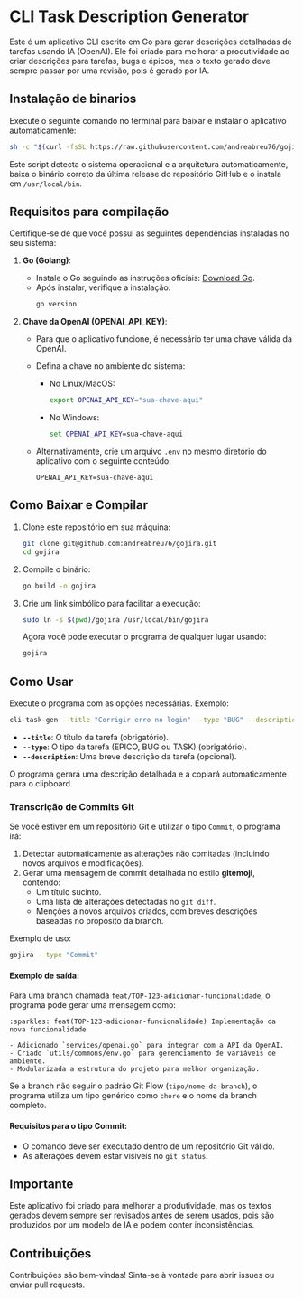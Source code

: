 # CLI Task Description Generator

Este é um aplicativo CLI escrito em Go para gerar descrições detalhadas de tarefas usando IA (OpenAI). Ele foi criado para melhorar a produtividade ao criar descrições para tarefas, bugs e épicos, mas o texto gerado deve sempre passar por uma revisão, pois é gerado por IA.

## Instalação de binarios

Execute o seguinte comando no terminal para baixar e instalar o aplicativo automaticamente:

```bash
sh -c "$(curl -fsSL https://raw.githubusercontent.com/andreabreu76/gojira/main/install.sh)"
```

Este script detecta o sistema operacional e a arquitetura automaticamente, baixa o binário correto da última release do repositório GitHub e o instala em `/usr/local/bin`.

## Requisitos para compilação

Certifique-se de que você possui as seguintes dependências instaladas no seu sistema:

1. **Go (Golang)**:
   - Instale o Go seguindo as instruções oficiais: [Download Go](https://go.dev/dl/).
   - Após instalar, verifique a instalação:
     ```bash
     go version
     ```

2. **Chave da OpenAI (OPENAI_API_KEY)**:
   - Para que o aplicativo funcione, é necessário ter uma chave válida da OpenAI.
   - Defina a chave no ambiente do sistema:
     - No Linux/MacOS:
       ```bash
       export OPENAI_API_KEY="sua-chave-aqui"
       ```
     - No Windows:
       ```cmd
       set OPENAI_API_KEY=sua-chave-aqui
       ```

   - Alternativamente, crie um arquivo `.env` no mesmo diretório do aplicativo com o seguinte conteúdo:
     ```
     OPENAI_API_KEY=sua-chave-aqui
     ```

## Como Baixar e Compilar

1. Clone este repositório em sua máquina:
   ```bash
   git clone git@github.com:andreabreu76/gojira.git
   cd gojira
   ```

2. Compile o binário:
   ```bash
   go build -o gojira
   ```

3. Crie um link simbólico para facilitar a execução:
   ```bash
   sudo ln -s $(pwd)/gojira /usr/local/bin/gojira
   ```

   Agora você pode executar o programa de qualquer lugar usando:
   ```bash
   gojira
   ```

## Como Usar

Execute o programa com as opções necessárias. Exemplo:

```bash
cli-task-gen --title "Corrigir erro no login" --type "BUG" --description "Usuários não conseguem acessar o sistema"
```

- **`--title`**: O título da tarefa (obrigatório).
- **`--type`**: O tipo da tarefa (EPICO, BUG ou TASK) (obrigatório).
- **`--description`**: Uma breve descrição da tarefa (opcional).

O programa gerará uma descrição detalhada e a copiará automaticamente para o clipboard.

### Transcrição de Commits Git

Se você estiver em um repositório Git e utilizar o tipo `Commit`, o programa irá:
1. Detectar automaticamente as alterações não comitadas (incluindo novos arquivos e modificações).
2. Gerar uma mensagem de commit detalhada no estilo **gitemoji**, contendo:
    - Um título sucinto.
    - Uma lista de alterações detectadas no `git diff`.
    - Menções a novos arquivos criados, com breves descrições baseadas no propósito da branch.

Exemplo de uso:

```bash
gojira --type "Commit"
```

#### Exemplo de saída:
Para uma branch chamada `feat/TOP-123-adicionar-funcionalidade`, o programa pode gerar uma mensagem como:

```plaintext
:sparkles: feat(TOP-123-adicionar-funcionalidade) Implementação da nova funcionalidade

- Adicionado `services/openai.go` para integrar com a API da OpenAI.
- Criado `utils/commons/env.go` para gerenciamento de variáveis de ambiente.
- Modularizada a estrutura do projeto para melhor organização.
```

Se a branch não seguir o padrão Git Flow (`tipo/nome-da-branch`), o programa utiliza um tipo genérico como `chore` e o nome da branch completo.

#### Requisitos para o tipo Commit:
- O comando deve ser executado dentro de um repositório Git válido.
- As alterações devem estar visíveis no `git status`.

## Importante

Este aplicativo foi criado para melhorar a produtividade, mas os textos gerados devem sempre ser revisados antes de serem usados, pois são produzidos por um modelo de IA e podem conter inconsistências.

## Contribuições

Contribuições são bem-vindas! Sinta-se à vontade para abrir issues ou enviar pull requests.
